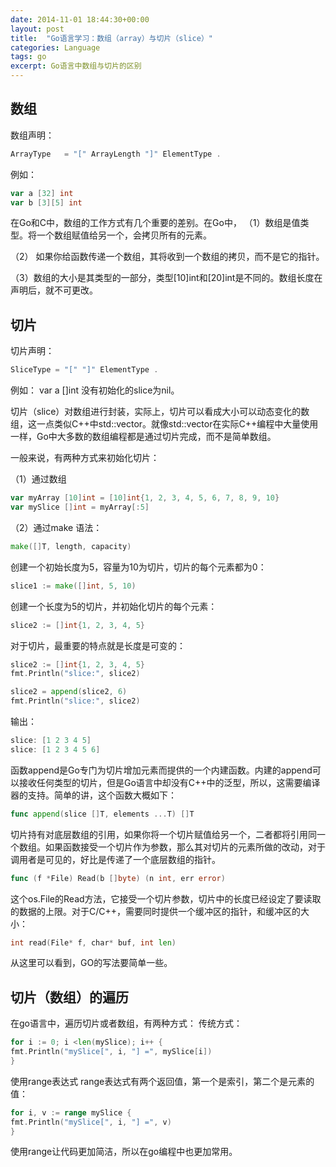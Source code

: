 ```yaml
---
date: 2014-11-01 18:44:30+00:00
layout: post
title:  "Go语言学习：数组（array）与切片（slice）"
categories: Language
tags: go
excerpt: Go语言中数组与切片的区别
---
```


数组
-------
数组声明：

```go
ArrayType   = "[" ArrayLength "]" ElementType .
```
例如：

```go
var a [32] int
var b [3][5] int
```

在Go和C中，数组的工作方式有几个重要的差别。在Go中，
（1）数组是值类型。将一个数组赋值给另一个，会拷贝所有的元素。

（2） 如果你给函数传递一个数组，其将收到一个数组的拷贝，而不是它的指针。

（3）数组的大小是其类型的一部分，类型[10]int和[20]int是不同的。数组长度在声明后，就不可更改。

切片
-------
切片声明：

```go
SliceType = "[" "]" ElementType .
```
例如：
var a []int
没有初始化的slice为nil。

切片（slice）对数组进行封装，实际上，切片可以看成大小可以动态变化的数组，这一点类似C++中std::vector。就像std::vector在实际C++编程中大量使用一样，Go中大多数的数组编程都是通过切片完成，而不是简单数组。

一般来说，有两种方式来初始化切片：

（1）通过数组

```go
var myArray [10]int = [10]int{1, 2, 3, 4, 5, 6, 7, 8, 9, 10}
var mySlice []int = myArray[:5]
```

（2）通过make
语法：

```go
make([]T, length, capacity)
```
创建一个初始长度为5，容量为10为切片，切片的每个元素都为0：

```go
slice1 := make([]int, 5, 10)
```

创建一个长度为5的切片，并初始化切片的每个元素：

```go
slice2 := []int{1, 2, 3, 4, 5}
```
对于切片，最重要的特点就是长度是可变的：

```go
slice2 := []int{1, 2, 3, 4, 5}
fmt.Println("slice:", slice2)

slice2 = append(slice2, 6)
fmt.Println("slice:", slice2)
```
输出：

```go
slice: [1 2 3 4 5]
slice: [1 2 3 4 5 6]
```

函数append是Go专门为切片增加元素而提供的一个内建函数。内建的append可以接收任何类型的切片，但是Go语言中却没有C++中的泛型，所以，这需要编译器的支持。简单的讲，这个函数大概如下：

```go
func append(slice []T, elements ...T) []T
```

切片持有对底层数组的引用，如果你将一个切片赋值给另一个，二者都将引用同一个数组。如果函数接受一个切片作为参数，那么其对切片的元素所做的改动，对于调用者是可见的，好比是传递了一个底层数组的指针。

```go
func (f *File) Read(b []byte) (n int, err error)
```
这个os.File的Read方法，它接受一个切片参数，切片中的长度已经设定了要读取的数据的上限。对于C/C++，需要同时提供一个缓冲区的指针，和缓冲区的大小：

```go
int read(File* f, char* buf, int len)
```
从这里可以看到，GO的写法要简单一些。

切片（数组）的遍历
-------
在go语言中，遍历切片或者数组，有两种方式：
传统方式：

```go
for i := 0; i <len(mySlice); i++ { 
fmt.Println("mySlice[", i, "] =", mySlice[i])
}
```
使用range表达式
range表达式有两个返回值，第一个是索引，第二个是元素的值：

```go
for i, v := range mySlice { 
fmt.Println("mySlice[", i, "] =", v)
}
```
使用range让代码更加简洁，所以在go编程中也更加常用。

